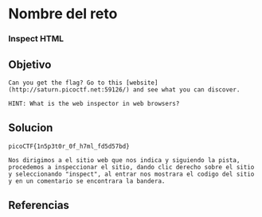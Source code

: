 # Nombre del reto
### Inspect HTML
## Objetivo
```
Can you get the flag? Go to this [website](http://saturn.picoctf.net:59126/) and see what you can discover.

HINT: What is the web inspector in web browsers?
```
## Solucion
```
picoCTF{1n5p3t0r_0f_h7ml_fd5d57bd}

Nos dirigimos a el sitio web que nos indica y siguiendo la pista, procedemos a inspeccionar el sitio, dando clic derecho sobre el sitio y seleccionando "inspect", al entrar nos mostrara el codigo del sitio y en un comentario se encontrara la bandera.

```
## Referencias
```

```
